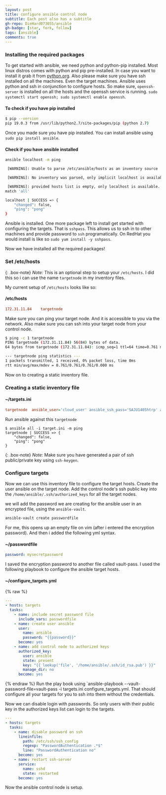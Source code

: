 ```yaml
---
layout: post
title: configure ansible control node
subtitle: Each post also has a subtitle
gh-repo: DieHard073055/ansible
gh-badge: [star, fork, follow]
tags: [ansible]
comments: true
---
```


### Installing the required packages
To get started with ansible, we need python and python-pip installed. Most linux distros comes with python and pip pre-installed. In case you want to install it grab it from [python.org](https://www.python.org/downloads/). Also please make sure you have ssh installed on all the machines. Even the target machines. Ansible uses python and ssh in conjunction to configure hosts. So make sure, `openssh-server` is installed on all the hosts and the openssh service is running. `sudo systemctl start openssh; sudo systemctl enable openssh`.

#### To check if you have pip installed
```bash
$ pip --version
pip 19.0.3 from /usr/lib/python2.7/site-packages/pip (python 2.7)
```
Once you made sure you have pip installed. You can install ansible using `sudo pip install ansible`.
#### Check if you have ansible installed
```bash
ansible localhost -m ping

 [WARNING]: Unable to parse /etc/ansible/hosts as an inventory source

 [WARNING]: No inventory was parsed, only implicit localhost is available

 [WARNING]: provided hosts list is empty, only localhost is available. Note that the implicit localhost does not
match 'all'

localhost | SUCCESS => {
    "changed": false,
    "ping": "pong"
}
```
Ansible is installed. One more package left to install get started with configuring the targets. That is `sshpass`. This allows us to ssh in to other machines and provide password to `ssh` programatically. On RedHat you would install is like so `sudo yum install -y sshpass`.

Now we have installed all the required packages!

### Set /etc/hosts

{: .box-note}
*Note:* This is an optional step to setup your `/etc/hosts`. I did this so i can use the name `targetnode` in my inventory files.

My current setup of `/etc/hosts` looks like so:
#### /etc/hosts
```ini
172.31.11.84    targetnode
```
Make sure you can ping your target node. And it is accessible to you via the network. Also make sure you can ssh into your target node from your control node.
```bash
$ ping -c 1 targetnode
PING targetnode (172.31.11.84) 56(84) bytes of data.
64 bytes from targetnode (172.31.11.84): icmp_seq=1 ttl=64 time=0.761 ms

--- targetnode ping statistics ---
1 packets transmitted, 1 received, 0% packet loss, time 0ms
rtt min/avg/max/mdev = 0.761/0.761/0.761/0.000 ms
```

Now on to creating a static inventory file.
### Creating a static inventory file
#### ~/targets.ini
```ini
targetnode  ansible_user='cloud_user' ansible_ssh_pass='SAJU1405htrp' ansible_become_pass='SAJU1405htrp' ansible_ssh_extra_args='-o StrictHostKeyChecking=no'
```
Run ansible against this `targetnode`
```
$ ansible all -i target.ini -m ping
targetnode | SUCCESS => {
    "changed": false,
    "ping": "pong"
}
```

{: .box-note}
*Note:* Make sure you have generated a pair of ssh public/private key using `ssh-keygen`.

### Configure targets
Now we can use this inventory file to configure the target hosts. Create the user ansible on the target node. Add the control node's ssh public key into the `/home/ansible/.ssh/authorized_keys` for all the target nodes.

we will add the password we are creating for the ansible user in an encrypted file, using the `ansible-vault`.
```bash
ansible-vault create passwordfile
```
For me, this opens up an empty file on vim (after i entered the encryption password). And then i added the following yml syntax.
#### ~/passwordfile
```yaml
password: mysecretpassword
```
I saved the encryption password to another file called vault-pass.
I used the following playbook to configure the ansible target hosts.
#### ~/configure_targets.yml
{% raw %}
```yaml
---
- hosts: targets
  tasks:
    - name: include secret password file
      include_vars: passwordfile
    - name: create user ansible
      user:
        name: ansible
        password: "{{password}}"
      become: yes
    - name: add control node to authorized keys
      authorized_key:
        user: ansible
        state: present
        key: "{{ lookup('file', '/home/ansible/.ssh/id_rsa.pub') }}"
        manage_dir: no
      become: yes
```
{% endraw %}
Run the play book using `ansible-playbook --vault-password-file=vault-pass -i targets.ini configure_targets.yml. That should configure all your targets for you to ssh into them without the credentials.

Now we can disable login with passwords. So only users with their public key in the authorized keys list can login to the targets.
```yaml
---
- hosts: targets
  tasks:
    - name: disable password on ssh
      lineinfile:
        path: /etc/ssh/ssh_config
        regexp: "PasswordAuthentication .*$"
        line: "PasswordAuthentication no"
      become: yes
    - name: restart ssh-server
      service:
        name: sshd
        state: restarted
      become: yes

```
Now the ansible control node is setup.
